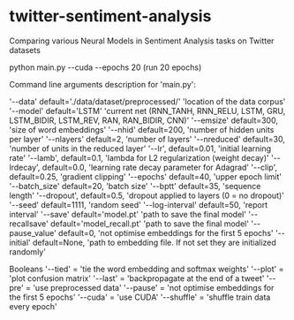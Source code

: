 # twitter-sentiment-analysis
Comparing various Neural Models in Sentiment Analysis tasks on Twitter datasets

python main.py --cuda --epochs 20
(run 20 epochs)

Command line arguments description for 'main.py':

'--data'            default='./data/dataset/preprocessed/'        'location of the data corpus'
'--model'           default='LSTM'                               'current net (RNN_TANH, RNN_RELU, LSTM, GRU, LSTM_BIDIR, LSTM_REV, RAN, RAN_BIDIR, CNN)'
'--emsize'          default=300,                                 'size of word embeddings'
'--nhid'            default=200,                                 'number of hidden units per layer'
'--nlayers'         default=2,                                   'number of layers'
'--nreduced'        default=30,                                  'number of units in the reduced layer'
'--lr',             default=0.01,                                'initial learning rate'
'--lamb',           default=0.1,                                 'lambda for L2 regularization (weight decay)'
'--lrdecay',        default=0.0,                                 'learning rate decay parameter for Adagrad'
'--clip',           default=0.25,                                'gradient clipping'
'--epochs'          default=40,                                  'upper epoch limit'
'--batch_size'      default=20,                                  'batch size'
'--bptt'            default=35,                                  'sequence length'
'--dropout',        default=0.5,                                 'dropout applied to layers (0 = no dropout)'
'--seed'            default=1111,                                'random seed'
'--log-interval'    default=50,                                  'report interval'
'--save'            default='model.pt'                           'path to save the final model'
'--recallsave'      default='model_recall.pt'                    'path to save the final model'
'--pause_value'     default=0,                                   'not optimise embeddings for the first 5 epochs'
'--initial'         default=None,                                'path to embedding file. If not set they are initialized randomly'

Booleans
'--tied' = 'tie the word embedding and softmax weights'
'--plot' = 'plot confusion matrix'
'--last' = 'backpropagate at the end of a tweet'
'--pre' = 'use preprocessed data'
'--pause' = 'not optimise embeddings for the first 5 epochs'
'--cuda' = 'use CUDA'
'--shuffle' = 'shuffle train data every epoch'
